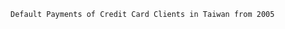 ```Default of Credit Card Clients Dataset
Default Payments of Credit Card Clients in Taiwan from 2005
```
